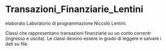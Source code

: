 # Transazioni_Finanziarie_Lentini
elaborato Laboratorio di programmazione Niccolò Lentini.

Classi che rappresentano transazioni finanziarie su un conto correntr (ingresso e uscita). 
Le classi devono essere in grado di leggere e salvare i dati su file.
